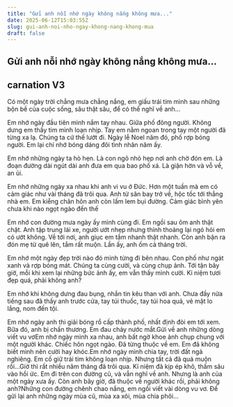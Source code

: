 ```yaml
---
title: "Gửi anh nỗi nhớ ngày không nắng không mưa..."
date: 2025-06-12T15:03:55Z
slug: gui-anh-noi-nho-ngay-khong-nang-khong-mua
draft: false
---
```


## Gửi anh nỗi nhớ ngày không nắng không mưa...

## carnation V3

Có một ngày trời chẳng mưa chẳng nắng, em giấu trái tim mình sau những bộn bề của cuộc sống, sâu thật sâu, để có thể nghĩ về anh...
 
 
 
Em nhớ ngày đầu tiên mình nắm tay nhau. Giữa phố đông người. Không dưng em thấy tim mình loạn nhịp. Tay em nằm ngoan trong tay một người đã từng xa lạ. Chúng ta cứ thế lướt đi. Ngày lễ Noel năm đó, phố rợp bóng người. Em lại chỉ nhớ bóng dáng đôi tình nhân năm ấy.
 
Em nhớ những ngày ta hò hẹn. Là con ngõ nhỏ hẹp nơi anh chờ đón em. Là đoạn đường dài ngút dài anh đưa em qua bao phố xá. Là giận hờn và vỗ về, an ủi.
 
Em nhớ những ngày xa nhau khi anh vi vu ở Đức. Hơn một tuần mà em có cảm giác như vài tháng đã trôi qua. Anh từ sân bay trở về, hộc tốc tới thẳng nhà em. Em kiễng chân hôn anh còn lấm lem bụi đường. Cảm giác bình yên chưa khi nào ngọt ngào đến thế
 
Em nhớ con đường mưa ngày ấy mình cùng đi. Em ngồi sau ôm anh thật chặt. Anh tập trung lái xe, người ướt nhẹp nhưng thỉnh thoảng lại ngó hỏi em có ướt không. Về tới nơi, anh giục em tắm nhanh thật nhanh. Còn anh bận ra đón mẹ từ quê lên, tắm rất muộn. Lần ấy, anh ốm cả tháng trời.
 
Em nhớ một ngày đẹp trời nào đó mình từng đi bên nhau. Con phố như ngát xanh và rợp bóng mát. Chúng ta cùng cười, và cùng chụp ảnh. Tới tận bây giờ, mỗi khi xem lại những bức ảnh ấy, em vẫn thấy mình cười. Kỉ niệm tươi đẹp quá, phải không anh?
 
Em nhớ khi không dưng đau bụng, nhắn tin kêu than với anh. Chưa đầy nửa tiếng sau đã thấy anh trước cửa, tay túi thuốc, tay túi hoa quả, vẻ mặt lo lắng, nom đến tội.
 
Em nhớ ngày anh thi giải bóng rổ cấp thành phố, nhất định đòi em tới xem. Bữa đó, anh bị chấn thương. Em đau chảy nước mắt.Gửi về anh những dòng viết vu vơEm nhớ ngày mình xa nhau, anh bất ngờ khoe ảnh chụp chung với một người khác. Chiếc hôn ngọt ngào. Đã từng thuộc về em. Em đã không biết mình nên cười hay khóc.Em nhớ ngày mình chia tay, trời đất ngả nghiêng. Em cố giữ trái tim không loạn nhịp. Nhưng tất cả đã quá muộn rồi...Giờ thì rất nhiều năm tháng đã trôi qua. Kỉ niệm đã kịp ép khô, thấm sâu vào hồi ức. Em đi trên con đường cũ, và vẫn nghĩ về anh. Nhưng là anh của một ngày xưa ấy. Còn anh bây giờ, đã thuộc về người khác rồi, phải không anh?Những con đường chênh chao nắng, em ngồi viết vài dòng vu vơ. Để gửi lại anh những ngày mùa cũ, mùa xa xôi, mùa chia phôi...